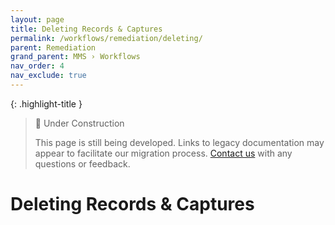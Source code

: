 ```yaml
---
layout: page
title: Deleting Records & Captures
permalink: /workflows/remediation/deleting/
parent: Remediation
grand_parent: MMS › Workflows
nav_order: 4
nav_exclude: true
---
```


{: .highlight-title }
> 🚧 Under Construction
>
> This page is still being developed. Links to legacy documentation may appear to facilitate our migration process. [Contact us](/metadata-documentation/contact/) with any questions or feedback.

# Deleting Records & Captures